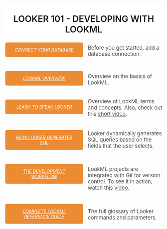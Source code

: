 <div style="width: 100%; text-align: center; overflow: hidden;">
<h1 style="background-color: #fff; padding: 30px 0 15px;font-weight:500; text-transform: uppercase; margin-bottom: 0; font-weight: 600;">LOOKER 101 - DEVELOPING WITH LOOKML</h1>



<div style=" float: left; margin-bottom: 15px; width: 100%;">
  <h5 style="float: left; padding: 15px 25px; background-color: #eb8b33; border-radius: 5px; width: 200px; margin: 10px 15px 20px 0; text-align: center;"><a target="_blank" style="color: #fff; text-transform: uppercase; font-weight: 400;" href="http://www.looker.com/docs/admin/looker-hosted">CONNECT YOUR DATABASE</a>
  </h5>
  
  <div style="text-align: left; font-size: 17px;">
    <p style="font-weight: 300; margin-top: 17px;">Before you get started, add a database connection.</p> 
  </div>
</div>
<div style=" float: left; margin-bottom: 15px; width: 100%;">
  <h5 style="float: left; padding: 15px 25px; background-color: #eb8b33; border-radius: 5px; width: 200px; margin: 10px 15px 20px 0; text-align: center;"><a target="_blank" style="color: #fff; text-transform: uppercase; font-weight: 400;" href="http://www.looker.com/docs/data-modeling/learning-lookml/what-is-lookml">LOOKML OVERVIEW</a>
  </h5>
  
  <div style="text-align: left; font-size: 17px;">
    <p style="font-weight: 300; margin-top: 17px;">Overview on the basics of LookML.</p> 
  </div>
</div>

<div style="float: left; margin-bottom: 15px;">

  <h5 style="float: left; padding: 15px 25px; background-color: #eb8b33; border-radius: 5px; width: 200px; margin: 10px 15px 20px 0; text-align: center;"><a target="_blank" style="color: #fff; text-transform: uppercase; font-weight: 400;" href="http://www.looker.com/docs/data-modeling/learning-lookml/lookml-terms-and-concepts">LEARN TO SPEAK LOOKER</a></h5>
    <div style="text-align: left; font-size: 17px;">
      <p style="font-weight: 300; margin-top: 6px;">Overview of LookML terms and concepts. Also, check out this <a href="https://vimeo.com/126865374" style="text-decoration:underline" target = "_new">short video</a>.</p>
    </div>
  </div>
  
<div style=" float: left; margin-bottom: 15px;">
  <h5 style="float: left; padding: 15px 25px; background-color: #eb8b33; border-radius: 5px; width: 200px; margin: 10px 15px 20px 0; text-align: center;"><a target="_blank" style="color: #fff; text-transform: uppercase; font-weight: 400;" href="http://www.looker.com/docs/data-modeling/learning-lookml/how-looker-generates-sql">HOW LOOKER GENERATES SQL</a></h5>
  <div style="text-align: left; font-size: 17px;">
    <p style="font-weight: 300;  margin-top: 11px;">Looker dynamically generates SQL queries based on the fields that the user selects.</p>
  </div>
</div>

<div style=" float: left; margin-bottom: 15px;">
  <h5 style="float: left; padding: 15px 25px; background-color: #eb8b33; border-radius: 5px; width: 200px; margin: 10px 15px 20px 0; text-align: center;"><a target="_blank" style="color: #fff; text-transform: uppercase; font-weight: 400;" href="http://www.looker.com/docs/data-modeling/getting-started/developer-concepts">THE DEVELOPMENT WORKFLOW</a></h5>
  <div style="text-align: left; font-size: 17px; margin-top: 11px;">
    <p style="font-weight: 300">LookML projects are integrated with Git for version control. To see it in action, watch this <a href="https://vimeo.com/124354984" style="text-decoration:underline" target="_new">video</a>.</p>
  </div>
</div>

<div style=" float: left; margin-bottom: 15px; width: 100%">
  <h5 style="float: left; padding: 15px 25px; background-color: #eb8b33; border-radius: 5px; width: 200px; margin: 10px 15px 20px 0; text-align: center;"><a target="_blank" style="color: #fff; text-transform: uppercase; font-weight: 400;" href="http://www.looker.com/docs/reference">COMPLETE LOOKML REFERENCE GUIDE</a></h5>
  <div style="text-align: left; font-size: 17px;">
    <p style="font-weight: 300; margin-top: 24px;">The full glossary of Looker commands and parameters.</p>
  </div>
</div>


</div>



